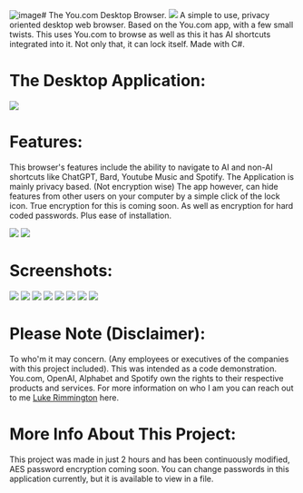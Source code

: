 ![image](https://github.com/Lrimm/You.com-Desktop-Browser/assets/94749070/792da66e-4245-4c8c-adc9-5e8f32eba902)# The You.com Desktop Browser.
<img src="You.com Text Logo.png">
A simple to use, privacy oriented desktop web browser. Based on the You.com app, with a few small twists. This uses You.com to browse as well as this it has AI shortcuts integrated into it. Not only that, it can lock itself. Made with C#.

# The Desktop Application:
<img src="You.com Main Application Image.png">

# Features:
This browser's features include the ability to navigate to AI and non-AI shortcuts like ChatGPT, Bard, Youtube Music and Spotify. The Application is mainly privacy based. (Not encryption wise) The app however, can hide features from other users on your computer by a simple click of the lock icon. True encryption for this is coming soon. As well as encryption for hard coded passwords. Plus ease of installation.

<img src="Associated Applications Image.png">
<img src="Tools Plus Audio Image.png">

# Screenshots:
<img src="You.com Main Application File Created Image.png">
<img src="You.com Application Create Password Image.png">
<img src="You.com Application Working Image.png">
<img src="You.com Application Youtube Image.png">
<img src="You.com Application Spotify Image.png">
<img src="You.com Application Bard Image.png">
<img src="You.com Application Youtube Image.png">
<img src="You.com Application ChatGPT Image.png">

# Please Note (Disclaimer): 

To who'm it may concern. (Any employees or executives of the companies with this project included). This was intended as a code demonstration. You.com, OpenAI, Alphabet and Spotify own the rights to their respective products and services. For more information on who I am you can reach out to me <a href="https://lukerimmington.com">Luke Rimmington</a> here.
# More Info About This Project:
This project was made in just 2 hours and has been continuously modified, AES password encryption coming soon. You can change passwords in this application currently, but it is available to view in a file.
